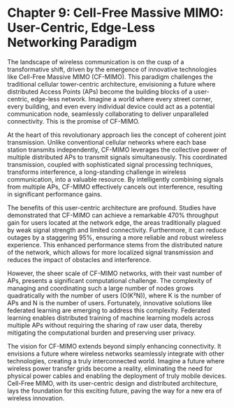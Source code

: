 # Chapter 9: Cell-Free Massive MIMO: User-Centric, Edge-Less Networking Paradigm

The landscape of wireless communication is on the cusp of a transformative shift, driven by the emergence of innovative technologies like Cell-Free Massive MIMO (CF-MIMO). This paradigm challenges the traditional cellular tower-centric architecture, envisioning a future where distributed Access Points (APs) become the building blocks of a user-centric, edge-less network. Imagine a world where every street corner, every building, and even every individual device could act as a potential communication node, seamlessly collaborating to deliver unparalleled connectivity. This is the promise of CF-MIMO.

At the heart of this revolutionary approach lies the concept of coherent joint transmission. Unlike conventional cellular networks where each base station transmits independently, CF-MIMO leverages the collective power of multiple distributed APs to transmit signals simultaneously. This coordinated transmission, coupled with sophisticated signal processing techniques, transforms interference, a long-standing challenge in wireless communication, into a valuable resource. By intelligently combining signals from multiple APs, CF-MIMO effectively cancels out interference, resulting in significant performance gains.

The benefits of this user-centric architecture are profound. Studies have demonstrated that CF-MIMO can achieve a remarkable 470% throughput gain for users located at the network edge, the areas traditionally plagued by weak signal strength and limited connectivity.  Furthermore, it can reduce outages by a staggering 95%, ensuring a more reliable and robust wireless experience. This enhanced performance stems from the distributed nature of the network, which allows for more localized signal transmission and reduces the impact of obstacles and interference.

However, the sheer scale of CF-MIMO networks, with their vast number of APs, presents a significant computational challenge. The complexity of managing and coordinating such a large number of nodes grows quadratically with the number of users (O(K²N)), where K is the number of APs and N is the number of users. Fortunately, innovative solutions like federated learning are emerging to address this complexity. Federated learning enables distributed training of machine learning models across multiple APs without requiring the sharing of raw user data, thereby mitigating the computational burden and preserving user privacy.

The vision for CF-MIMO extends beyond simply enhancing connectivity. It envisions a future where wireless networks seamlessly integrate with other technologies, creating a truly interconnected world. Imagine a future where wireless power transfer grids become a reality, eliminating the need for physical power cables and enabling the deployment of truly mobile devices. Cell-Free MIMO, with its user-centric design and distributed architecture, lays the foundation for this exciting future, paving the way for a new era of wireless innovation.
